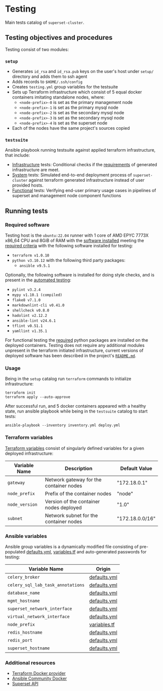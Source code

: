 # Testing

Main tests catalog of `superset-cluster`.

## Testing objectives and procedures

Testing consist of two modules:

### `setup`

* Generates `id_rsa` and `id_rsa.pub` keys on the user's host under `setup/` directory and adds them to ssh agent
* Adds records to `$HOME/.ssh/config`
* Creates `testing.yml` group variables for the testsuite
* Sets up Terraform infrastructure which consist of 5 equal docker containers imitating standalone nodes, where:
  * `<node-prefix>-0` is set as the primary management node
  * `<node-prefix>-1` is set as the primary mysql node
  * `<node-prefix>-2` is set as the secondary mysql node
  * `<node-prefix>-3` is set as the secondary mysql node
  * `<node-prefix>-4` is set as the superset node
* Each of the nodes have the same project's sources copied

### `testsuite`

Ansible playbook running testsuite against applied terraform infrastructure, that include:
* [Infrastructure](testsuite/roles/testing/tasks/infrastructure.yml) tests: Conditional checks if the [requirements](../README.md#requirements) of generated infrastructure are meet.
* [System](testsuite/roles/testing/tasks/system.yml) tests: Simulated end-to-end deployment process of `superset-cluster` against terraform generated infrastructure instead of user provided hosts.
* [Functional](testsuite/roles/testing/tasks/functional.yml) tests: Verifying end-user primary usage cases in pipelines of superset and management node component functions

## Running tests

### Required software

Testing host is the `ubuntu:22.04` runner with 1 core of AMD EPYC 7773X x86_64 CPU and 8GiB of RAM with the [software installed](../README.md#installed-software) meeting the [required criteria](../README.md/#hosts-specification) with the following software installed for testing:

* `terraform v1.0.10`
* `python v3.10.12` with the following third party packages:
  * `ansible v9.5.1`

Optionally, the following software is installed for doing style checks, and is present in the [automated testing](https://github.com/szachovy/superset-cluster/actions):

* `pylint v3.2.4`
* `mypy v1.10.1 (compiled)`
* `flake8 v7.1.0`
* `markdownlint-cli v0.41.0`
* `shellcheck v0.8.0`
* `hadolint v2.12.2`
* `ansible-lint v24.6.1`
* `tflint v0.51.1`
* `yamllint v1.35.1`

For functional testing the [required](./testsuite/roles/testing/files/requirements.txt) python packages are installed on the deployed containers.
Testing does not require any additional modules unpresent in the terraform initiated infrastructure, current versions of deployed software has been described in the project's [`README.md`](../README.md/#installed-software).

### Usage

Being in the `setup` catalog run `terraform` commands to initialize infrastructure:

```
terraform init
terraform apply --auto-approve
```

After successful run, and 5 docker containers appeared with a healthy state, run ansible playbook while being in the `testsuite` catalog to start tests:

```
ansible-playbook --inventory inventory.yml deploy.yml
```

### Terraform variables

[Terraform variables](./setup/variables.tf) consist of singularly defined variables for a given deployed infrastructure:

| Variable Name   | Description                             | Default Value   |
|-----------------|-----------------------------------------|-----------------|
| `gateway`       | Network gateway for the container nodes | "172.18.0.1"    |
| `node_prefix`   | Prefix of the container nodes           | "node"          |
| `node_version`  | Version of the container nodes deployed | "1.0"           |
| `subnet`        | Network subnet for the container nodes  | "172.18.0.0/16" |

### Ansible variables

Ansible group variables is a dynamically modified file consisting of pre-populated [defaults.yml](../src/defaults.yml), [variables.tf](./setup/variables.tf) and auto-generated passwords for testing:

| Variable Name                     | Origin                                 |
|-----------------------------------|----------------------------------------|
| `celery_broker`                   | [defaults.yml](../src/defaults.yml)    |
| `celery_sql_lab_task_annotations` | [defaults.yml](../src/defaults.yml)    |
| `database_name`                   | [defaults.yml](../src/defaults.yml)    |
| `mgmt_hostname`                   | [defaults.yml](../src/defaults.yml)    |
| `superset_network_interface`               | [defaults.yml](../src/defaults.yml)    |
| `virtual_network_interface`               | [defaults.yml](../src/defaults.yml)    |
| `node_prefix`                     | [variables.tf](./setup/variables.tf)   |
| `redis_hostname`                  | [defaults.yml](../src/defaults.yml)    |
| `redis_port`                      | [defaults.yml](../src/defaults.yml)    |
| `superset_hostname`               | [defaults.yml](../src/defaults.yml)    |

### Additional resources

* [Terraform Docker provider](https://registry.terraform.io/providers/kreuzwerker/docker/latest/docs)
* [Ansible Community Docker](https://docs.ansible.com/ansible/latest/collections/community/docker/index.html)
* [Superset API](https://superset.apache.org/docs/api/#api)
